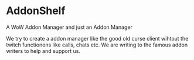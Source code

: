 # AddonShelf
A WoW Addon Manager and just an Addon Manager

We try to create a addon manager like the good old curse client wihtout the twitch functionons like calls, chats etc.
We are writing to the famous addon writers to help and support us.
